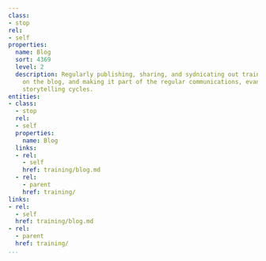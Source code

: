 ```yaml
---
class:
- stop
rel:
- self
properties:
  name: Blog
  sort: 4369
  level: 2
  description: Regularly publishing, sharing, and sydnicating out training materials
    on the blog, and making it part of the regular communications, evangelism, and
    storytelling cycles.
entities:
- class:
  - stop
  rel:
  - self
  properties:
    name: Blog
  links:
  - rel:
    - self
    href: training/blog.md
  - rel:
    - parent
    href: training/
links:
- rel:
  - self
  href: training/blog.md
- rel:
  - parent
  href: training/
...
```

